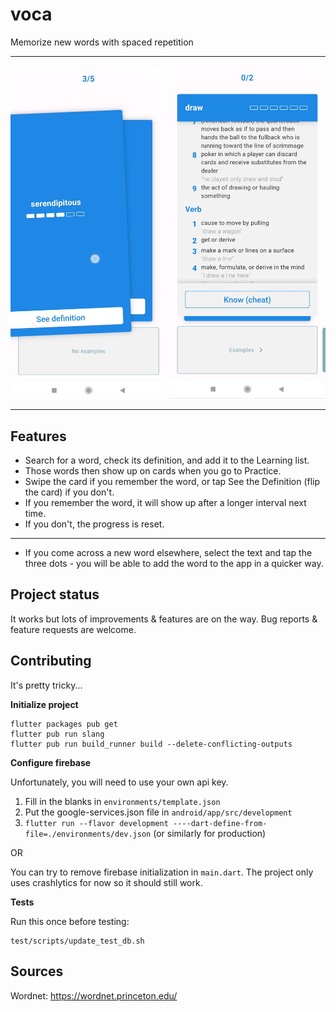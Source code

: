 # voca

Memorize new words with spaced repetition

---
<p float="left">
  <img src="images/pic0.jpg" width="250" />
  <img src="images/pic1.jpg" width="250" /> 
</p>

---


## Features
- Search for a word, check its definition, and add it to the Learning list.
- Those words then show up on cards when you go to Practice. 
- Swipe the card if you remember the word, or tap See the Definition (flip the card) if you don't.
- If you remember the word, it will show up after a longer interval next time.
- If you don't, the progress is reset.
---
- If you come across a new word elsewhere, select the text and tap the three dots - you will be able
to add the word to the app in a quicker way.

## Project status
It works but lots of improvements & features are on the way. 
Bug reports & feature requests are welcome.

## Contributing
It's pretty tricky...

**Initialize project**
```
flutter packages pub get
flutter pub run slang
flutter pub run build_runner build --delete-conflicting-outputs
```
**Configure firebase**

Unfortunately, you will need to use your own api key.
1. Fill in the blanks in `environments/template.json`
2. Put the google-services.json file in `android/app/src/development`
3. `flutter run --flavor development ----dart-define-from-file=./environments/dev.json` (or similarly for production)

OR

You can try to remove firebase initialization in `main.dart`. The project only uses crashlytics for now so it should still work.

**Tests**

Run this once before testing:
```
test/scripts/update_test_db.sh 
```


## Sources
Wordnet: https://wordnet.princeton.edu/
